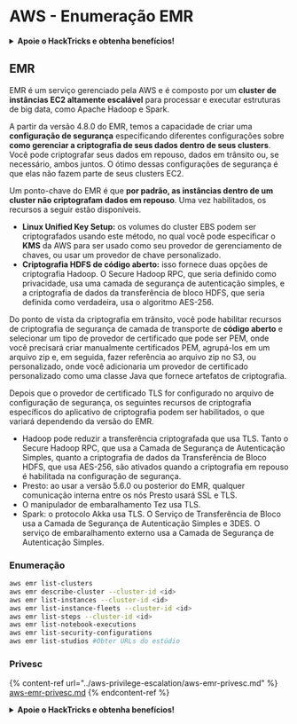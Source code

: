 # AWS - Enumeração EMR

<details>

<summary><strong>Apoie o HackTricks e obtenha benefícios!</strong></summary>

* Se você deseja ver sua **empresa anunciada no HackTricks** ou se deseja acessar a **última versão do PEASS ou baixar o HackTricks em PDF**, confira os [**PLANOS DE ASSINATURA**](https://github.com/sponsors/carlospolop)!
* Adquira o [**swag oficial do PEASS & HackTricks**](https://peass.creator-spring.com)
* Descubra [**The PEASS Family**](https://opensea.io/collection/the-peass-family), nossa coleção exclusiva de [**NFTs**](https://opensea.io/collection/the-peass-family)
* **Junte-se ao** 💬 [**grupo do Discord**](https://discord.gg/hRep4RUj7f) ou ao [**grupo do telegram**](https://t.me/peass) ou **siga-me** no **Twitter** 🐦 [**@carlospolopm**](https://twitter.com/carlospolopm).
* **Compartilhe suas técnicas de hacking enviando PRs para os repositórios do** [**HackTricks**](https://github.com/carlospolop/hacktricks) e [**HackTricks Cloud**](https://github.com/carlospolop/hacktricks-cloud) no github.

</details>

## EMR

EMR é um serviço gerenciado pela AWS e é composto por um **cluster de instâncias EC2 altamente escalável** para processar e executar estruturas de big data, como Apache Hadoop e Spark.

A partir da versão 4.8.0 do EMR, temos a capacidade de criar uma **configuração de segurança** especificando diferentes configurações sobre **como gerenciar a criptografia de seus dados dentro de seus clusters**. Você pode criptografar seus dados em repouso, dados em trânsito ou, se necessário, ambos juntos. O ótimo dessas configurações de segurança é que elas não fazem parte de seus clusters EC2.

Um ponto-chave do EMR é que **por padrão, as instâncias dentro de um cluster não criptografam dados em repouso**. Uma vez habilitados, os recursos a seguir estão disponíveis.

* **Linux Unified Key Setup:** os volumes do cluster EBS podem ser criptografados usando este método, no qual você pode especificar o **KMS** da AWS para ser usado como seu provedor de gerenciamento de chaves, ou usar um provedor de chave personalizado.
* **Criptografia HDFS de código aberto:** isso fornece duas opções de criptografia Hadoop. O Secure Hadoop RPC, que seria definido como privacidade, usa uma camada de segurança de autenticação simples, e a criptografia de dados da transferência de bloco HDFS, que seria definida como verdadeira, usa o algoritmo AES-256.

Do ponto de vista da criptografia em trânsito, você pode habilitar recursos de criptografia de segurança de camada de transporte de **código aberto** e selecionar um tipo de provedor de certificado que pode ser PEM, onde você precisará criar manualmente certificados PEM, agrupá-los em um arquivo zip e, em seguida, fazer referência ao arquivo zip no S3, ou personalizado, onde você adicionaria um provedor de certificado personalizado como uma classe Java que fornece artefatos de criptografia.

Depois que o provedor de certificado TLS for configurado no arquivo de configuração de segurança, os seguintes recursos de criptografia específicos do aplicativo de criptografia podem ser habilitados, o que variará dependendo da versão do EMR.

* Hadoop pode reduzir a transferência criptografada que usa TLS. Tanto o Secure Hadoop RPC, que usa a Camada de Segurança de Autenticação Simples, quanto a criptografia de dados da Transferência de Bloco HDFS, que usa AES-256, são ativados quando a criptografia em repouso é habilitada na configuração de segurança.
* Presto: ao usar a versão 5.6.0 ou posterior do EMR, qualquer comunicação interna entre os nós Presto usará SSL e TLS.
* O manipulador de embaralhamento Tez usa TLS.
* Spark: o protocolo Akka usa TLS. O Serviço de Transferência de Bloco usa a Camada de Segurança de Autenticação Simples e 3DES. O serviço de embaralhamento externo usa a Camada de Segurança de Autenticação Simples.

### Enumeração

```bash
aws emr list-clusters
aws emr describe-cluster --cluster-id <id>
aws emr list-instances --cluster-id <id>
aws emr list-instance-fleets --cluster-id <id>
aws emr list-steps --cluster-id <id>
aws emr list-notebook-executions
aws emr list-security-configurations
aws emr list-studios #Obter URLs do estúdio
```

### Privesc

{% content-ref url="../aws-privilege-escalation/aws-emr-privesc.md" %}
[aws-emr-privesc.md](../aws-privilege-escalation/aws-emr-privesc.md)
{% endcontent-ref %}

<details>

<summary><strong>Apoie o HackTricks e obtenha benefícios!</strong></summary>

* Se você deseja ver sua **empresa anunciada no HackTricks** ou se deseja acessar a **última versão do PEASS ou baixar o HackTricks em PDF**, confira os [**PLANOS DE ASSINATURA**](https://github.com/sponsors/carlospolop)!
* Adquira o [**swag oficial do PEASS & HackTricks**](https://peass.creator-spring.com)
* Descubra [**The PEASS Family**](https://opensea.io/collection/the-peass-family), nossa coleção exclusiva de [**NFTs**](https://opensea.io/collection/the-peass-family)
* **Junte-se ao** 💬 [**grupo do Discord**](https://discord.gg/hRep4RUj7f) ou ao [**grupo do telegram**](https://t.me/peass) ou **siga-me** no **Twitter** 🐦 [**@carlospolopm**](https://twitter.com/carlospolopm).
* **Compartilhe suas técnicas de hacking enviando PRs para os repositórios do** [**HackTricks**](https://github.com/carlospolop/hacktricks) e [**HackTricks Cloud**](https://github.com/carlospolop/hacktricks-cloud) no github.

</details>